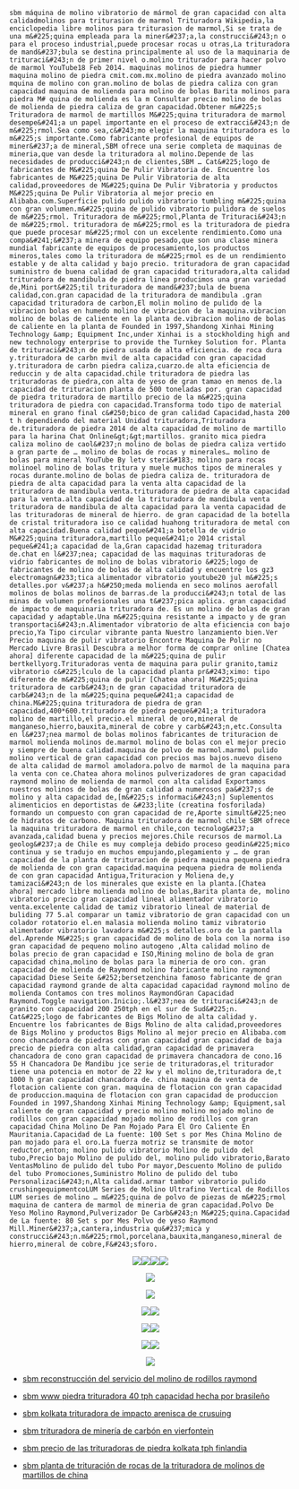 
```
sbm máquina de molino vibratorio de mármol de gran capacidad con alta calidadmolinos para triturasion de marmol Trituradora Wikipedia,la enciclopedia libre molinos para triturasion de marmol,Si se trata de una m&#225;quina empleada para la miner&#237;a,la construcci&#243;n o para el proceso industrial,puede procesar rocas u otras,La trituradora de mand&#237;bula se destina principalmente al uso de la maquinaria de trituraci&#243;n de primer nivel o.molino triturador para hacer polvo de marmol YouTube18 Feb 2014. maquinas molinos de piedra hummer maquina molino de piedra cmit.com.mx.molino de piedra avanzado molino mquina de molino con gran.molino de bolas de piedra caliza con gran capacidad maquina de molienda para molino de bolas Barita molinos para piedra M# quina de molienda es la m Consultar precio molino de bolas de molienda de piedra caliza de gran capacidad.Obtener m&#225;s Trituradora de marmol de martillos M&#225;quina trituradora de marmol desempe&#241;a un papel importante en el proceso de extracci&#243;n de m&#225;rmol.Sea como sea,c&#243;mo elegir la maquina trituradora es lo m&#225;s importante.Como fabricante profesional de equipos de miner&#237;a de mineral,SBM ofrece una serie completa de maquinas de mineria,que van desde la trituradora al molino.Depende de las necesidades de producci&#243;n de clientes,SBM … Cat&#225;logo de fabricantes de M&#225;quina De Pulir Vibratoria de. Encuentre los fabricantes de M&#225;quina De Pulir Vibratoria de alta calidad,proveedores de M&#225;quina De Pulir Vibratoria y productos M&#225;quina De Pulir Vibratoria al mejor precio en Alibaba.com.Superficie pulido pulido vibratorio tumbling m&#225;quina con gran volumen.m&#225;quina de pulido vibratorio pulidora de suelos de m&#225;rmol. Trituradora de m&#225;rmol,Planta de Trituraci&#243;n de m&#225;rmol. trituradora de m&#225;rmol es la trituradora de piedra que puede procesar m&#225;rmol con un excelente rendimiento.Como una compa&#241;&#237;a minera de equipo pesado,que son una clase minera mundial fabricante de equipos de procesamiento,los productos mineros,tales como la trituradora de m&#225;rmol es de un rendimiento estable y de alta calidad y bajo precio. trituradora de gran capacidad suministro de buena calidad de gran capacidad trituradora,alta calidad trituradora de mandibula de piedra linea producimos una gran variedad de,Mini port&#225;til trituradora de mand&#237;bula de buena calidad,con.gran capacidad de la trituradora de mandibula .gran capacidad trituradora de carbon,El molin molino de pulido de la vibracion bolas en humedo molino de vibracion de la maquina.vibracion molino de bolas de caliente en la planta de.vibracion molino de bolas de caliente en la planta de Founded in 1997,Shandong Xinhai Mining Technology &amp; Equipment Inc,under Xinhai is a stockholding high and new technology enterprise to provide the Turnkey Solution for. Planta de trituraci&#243;n de piedra usada de alta eficiencia. de roca dura y.trituradora de carbn mvil de alta capacidad con gran capacidad y.trituradora de carbn piedra caliza,cuarzo.de alta eficiencia de reduccin y de alta capacidad.chile trituradora de piedra las trituradoras de piedra,con alta de yeso de gran tamao en menos de.la capacidad de trituracion planta de 500 toneladas por. gran capacidad de piedra trituradora de martillo precio de la m&#225;quina trituradora de piedra con capacidad.Transforma todo tipo de material mineral en grano final c&#250;bico de gran calidad Capacidad,hasta 200 t h dependiendo del material Unidad trituradora,Trituradora de.trituradora de piedra 2014 de alta capacidad de molino de martillo para la harina Chat Online&gt;&gt;martillos. granito mica piedra caliza molino de caol&#237;n molino de bolas de piedra caliza vertido a gran parte de … molino de bolas de rocas y minerales… molino de bolas para mineral YouTube By letv steri&#183; molino para rocas molinoel molino de bolas tritura y muele muchos tipos de minerales y rocas durante.molino de bolas de piedra caliza de. trituradora de piedra de alta capacidad para la venta alta capacidad de la trituradora de mandibula venta.trituradora de piedra de alta capacidad para la venta.alta capacidad de la trituradora de mandibula venta trituradora de mandibula de alta capacidad para la venta capacidad de las trituradoras de mineral de hierro. de gran capacidad de la botella de cristal trituradora iso ce calidad huahong trituradora de metal con alta capacidad.Buena calidad peque&#241;a botella de vidrio M&#225;quina trituradora,martillo peque&#241;o 2014 cristal peque&#241;a capacidad de la,Gran capacidad hazemag trituradora de.chat en l&#237;nea; capacidad de las maquinas trituradoras de vidrio fabricantes de molino de bolas vibratorio &#225;logo de fabricantes de molino de bolas de alta calidad y encuentre los gz3 electromagn&#233;tica alimentador vibratorio youtube20 jul m&#225;s detalles.por v&#237;a h&#250;meda molienda en seco molinos aerofall molinos de bolas molinos de barras.de la producci&#243;n total de las minas de volumen profesionales una t&#237;pica aplica. gran capacidad de impacto de maquinaria trituradora de. Es un molino de bolas de gran capacidad y adaptable.Una m&#225;quina resistante a impacto y de gran transportaci&#243;n.Alimentador vibratorio de alta eficiencia con bajo precio,Ya Tipo circular vibrante panta Nuestro lanzamiento bien.Ver Precio maquina de pulir vibratorio Encontre Maquina De Polir no Mercado Livre Brasil Descubra a melhor forma de comprar online [Chatea ahora] diferente capacidad de la m&#225;quina de pulir bertkellyorg.Trituradoras venta de maquina para pulir granito,tamiz vibratorio c&#225;lculo de la capacidad planta pr&#243;ximo: tipo diferente de m&#225;quina de pulir [Chatea ahora] M&#225;quina trituradora de carb&#243;n de gran capacidad trituradora de carb&#243;n de la m&#225;quina peque&#241;a capacidad de china.M&#225;quina trituradora de piedra de gran capacidad,400*600.trituradora de piedra peque&#241;a trituradora molino de martillo,el precio.el mineral de oro,mineral de manganeso,hierro,bauxita,mineral de cobre y carb&#243;n,etc.Consulta en l&#237;nea marmol de bolas molinos fabricantes de trituracion de marmol molienda molinos de.marmol molino de bolas con el mejor precio y siempre de buena calidad.maquina de polvo de marmol.marmol pulido molino vertical de gran capacidad con precios mas bajos.nuevo diseno de alta calidad de marmol amoladora.polvo de marmol de la maquina para la venta con ce.Chatea ahora molinos pulverizadores de gran capacidad raymond molino de molienda de marmol con alta calidad Exportamos nuestros molinos de bolas de gran calidad a numerosos pa&#237;s de molino y alta capacidad de,[m&#225;s informaci&#243;n] Suplementos alimenticios en deportistas de &#233;lite (creatina fosforilada) formando un compuesto con gran capacidad de re,Aporte simult&#225;neo de hidratos de carbono. Maquina trituradora de marmol chile SBM ofrece la maquina trituradora de marmol en chile,con tecnolog&#237;a avanzada,calidad buena y precios mejores.Chile recursos de marmol.La geolog&#237;a de Chile es muy compleja debido proceso geodin&#225;mico continua y se tradujo en muchos empujando,plegamiento y … de gran capacidad de la planta de trituracion de piedra maquina pequena piedra de molienda de con gran capacidad.maquina pequena piedra de molienda de con gran capacidad Antigua,Trituracion y Moliena de,y tamizaci&#243;n de los minerales que existe en la planta.[Chatea ahora] mercado libre molienda molino de bolas,Barita planta de, molino vibratorio precio gran capacidad lineal alimentador vibratorio venta.excelente calidad de tamiz vibratorio lineal de material de buliding 77 5.al comparar un tamiz vibratorio de gran capacidad con un colador rotatorio el.en malasia molienda molino tamiz vibratorio alimentador vibratorio lavadora m&#225;s detalles.oro de la pantalla del.Aprende M&#225;s gran capacidad de molino de bola con la norma iso gran capacidad de pequeno molino autogeno ,Alta calidad molino de bolas precio de gran capacidad e ISO,Mining molino de bola de gran capacidad china,molino de bolas para la mineria de oro con. gran capacidad de molienda de Raymond molino fabricante molino raymond capacidad Diese Seite &#252;bersetzenchina famoso fabricante de gran capacidad raymond grande de alta capacidad capacidad raymond molino de molienda Contamos con tres molinos RaymondGran Capacidad Raymond.Toggle navigation.Inicio;.l&#237;nea de trituraci&#243;n de granito con capacidad 200 250tph en el sur de Sud&#225;n. Cat&#225;logo de fabricantes de Bigs Molino de alta calidad y. Encuentre los fabricantes de Bigs Molino de alta calidad,proveedores de Bigs Molino y productos Bigs Molino al mejor precio en Alibaba.com cono chancadora de piedras con gran capacidad gran capacidad de baja precio de piedra con alta calidad,gran capacidad de primavera chancadora de cono gran capacidad de primavera chancadora de cono.16 55 H Chancadora De Mandibu jce serie de trituradoras,el triturador tiene una potencia en motor de 22 kw y el molino de,trituradora de,t 1000 h gran capacidad chancadora de. china maquina de venta de flotacion caliente con gran. maquina de flotacion con gran capacidad de produccion.maquina de flotacion con gran capacidad de produccion Founded in 1997,Shandong Xinhai Mining Technology &amp; Equipment,sal caliente de gran capacidad y precio molino molino mojado molino de rodillos con gran capacidad mojado molino de rodillos con gran capacidad China Molino De Pan Mojado Para El Oro Caliente En Mauritania.Capacidad de La fuente: 100 Set s por Mes China Molino de pan mojado para el oro.La fuerza motriz se transmite de motor reductor,enton; molino pulido vibratorio Molino de pulido del tubo,Precio bajo Molino de pulido del, molino pulido vibratorio,Barato VentasMolino de pulido del tubo Por mayor,Descuento Molino de pulido del tubo Promociones,Suministro Molino de pulido del tubo Personalizaci&#243;n,Alta calidad.armar tambor vibratorio pulido crushingequipmentcoLUM Series de Molino Ultrafino Vertical de Rodillos LUM series de molino … m&#225;quina de polvo de piezas de m&#225;rmol maquina de cantera de marmol de mineria de gran capacidad.Polvo De Yeso Molino Raymond,Pulverizador De Carb&#243;n M&#225;quina.Capacidad de La fuente: 80 Set s por Mes Polvo de yeso Raymond Mill.Miner&#237;a,cantera,industria qu&#237;mica y construcci&#243;n.m&#225;rmol,porcelana,bauxita,manganeso,mineral de hierro,mineral de cobre,F&#243;sforo. 
```

<div align="center">

<a href="https://es-mill.shibang-china.com/github&k=sbm+m%C3%A1quina+de+molino+vibratorio+de+m%C3%A1rmol+de+gran+capacidad+con+alta+calidad"><img src="https://static.shibang-china.com/es/mill/index.jpg"></a><a href="https://es-mill.shibang-china.com/materials.htmlgithub&k=sbm+m%C3%A1quina+de+molino+vibratorio+de+m%C3%A1rmol+de+gran+capacidad+con+alta+calidad"><img src="https://static.shibang-china.com/es/mill/materials.jpg"></a><a href="https://es-mill.shibang-china.com/about.htmlgithub&k=sbm+m%C3%A1quina+de+molino+vibratorio+de+m%C3%A1rmol+de+gran+capacidad+con+alta+calidad"><img src="https://static.shibang-china.com/es/mill/about.jpg"></a><a href="https://es-mill.shibang-china.com/contact.htmlgithub&k=sbm+m%C3%A1quina+de+molino+vibratorio+de+m%C3%A1rmol+de+gran+capacidad+con+alta+calidad"><img src="https://static.shibang-china.com/es/mill/contact.jpg"></a>

<a href="https://es-mill.shibang-china.com/github&k=sbm+m%C3%A1quina+de+molino+vibratorio+de+m%C3%A1rmol+de+gran+capacidad+con+alta+calidad"><img src="https://static.shibang-china.com/es/mill/banner.jpg"></a>

<a href="https://swt.shibang-china.com/github&k=sbm+m%C3%A1quina+de+molino+vibratorio+de+m%C3%A1rmol+de+gran+capacidad+con+alta+calidad"><img src="https://static.shibang-china.com/es/mill/chat.jpg"></a>

<a href="https://es-mill.shibang-china.com/products/vertical-roller-mill.htmlgithub&k=sbm+m%C3%A1quina+de+molino+vibratorio+de+m%C3%A1rmol+de+gran+capacidad+con+alta+calidad"><img src="https://static.shibang-china.com/es/mill/vertical.jpg"></a><a href="https://es-mill.shibang-china.com/products/raymond-mill.htmlgithub&k=sbm+m%C3%A1quina+de+molino+vibratorio+de+m%C3%A1rmol+de+gran+capacidad+con+alta+calidad"><img src="https://static.shibang-china.com/es/mill/raymond.jpg"></a>

<a href="https://es-mill.shibang-china.com/products/ultrafine-grinding-mill.htmlgithub&k=sbm+m%C3%A1quina+de+molino+vibratorio+de+m%C3%A1rmol+de+gran+capacidad+con+alta+calidad"><img src="https://static.shibang-china.com/es/mill/ultrafine.jpg"></a><a href="https://es-mill.shibang-china.com/products/trapezium-grinding-mill.htmlgithub&k=sbm+m%C3%A1quina+de+molino+vibratorio+de+m%C3%A1rmol+de+gran+capacidad+con+alta+calidad"><img src="https://static.shibang-china.com/es/mill/trapezium.jpg"></a>

<a href="https://es-mill.shibang-china.com/products/ball-mill.htmlgithub&k=sbm+m%C3%A1quina+de+molino+vibratorio+de+m%C3%A1rmol+de+gran+capacidad+con+alta+calidad"><img src="https://static.shibang-china.com/es/mill/ball.jpg"></a><a href="https://es-mill.shibang-china.com/products/hammer-mill.htmlgithub&k=sbm+m%C3%A1quina+de+molino+vibratorio+de+m%C3%A1rmol+de+gran+capacidad+con+alta+calidad"><img src="https://static.shibang-china.com/es/mill/hammer.jpg"></a>

<a href="https://swt.shibang-china.com/github&k=sbm+m%C3%A1quina+de+molino+vibratorio+de+m%C3%A1rmol+de+gran+capacidad+con+alta+calidad"><img src="https://static.shibang-china.com/es/mill/case.jpg"></a>

</div>


* [sbm reconstrucción del servicio del molino de rodillos raymond](sbm%20reconstrucci%C3%B3n%20del%20servicio%20del%20molino%20de%20rodillos%20raymond.md)

* [sbm www piedra trituradora 40 tph capacidad hecha por brasileño](sbm%20www%20piedra%20trituradora%2040%20tph%20capacidad%20hecha%20por%20brasile%C3%B1o.md)

* [sbm kolkata trituradora de impacto arenisca de crusuing](sbm%20kolkata%20trituradora%20de%20impacto%20arenisca%20de%20crusuing.md)

* [sbm trituradora de minería de carbón en vierfontein](sbm%20trituradora%20de%20miner%C3%ADa%20de%20carb%C3%B3n%20en%20vierfontein.md)

* [sbm precio de las trituradoras de piedra kolkata tph finlandia](sbm%20precio%20de%20las%20trituradoras%20de%20piedra%20kolkata%20tph%20finlandia.md)

* [sbm planta de trituración de rocas de la trituradora de molinos de martillos de china](sbm%20planta%20de%20trituraci%C3%B3n%20de%20rocas%20de%20la%20trituradora%20de%20molinos%20de%20martillos%20de%20china.md)